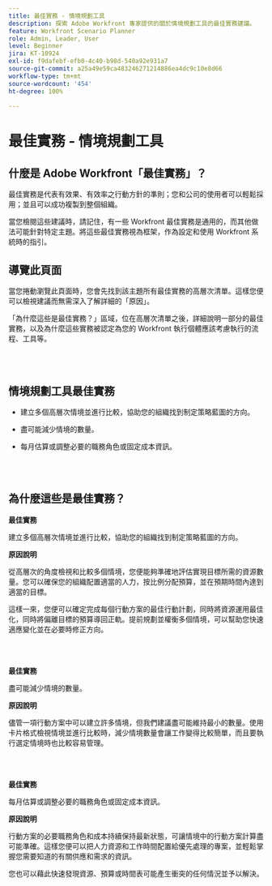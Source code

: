 ```yaml
---
title: 最佳實務 - 情境規劃工具
description: 探索 Adobe Workfront 專家提供的關於情境規劃工具的最佳實務建議。
feature: Workfront Scenario Planner
role: Admin, Leader, User
level: Beginner
jira: KT-10924
exl-id: f9dafebf-efb0-4c40-b98d-540a92e931a7
source-git-commit: a25a49e59ca483246271214886ea4dc9c10e8d66
workflow-type: tm+mt
source-wordcount: '454'
ht-degree: 100%

---
```


# 最佳實務 - 情境規劃工具

## 什麼是 Adobe Workfront「最佳實務」？

最佳實務是代表有效果、有效率之行動方針的準則；您和公司的使用者可以輕鬆採用；並且可以成功複製到整個組織。

當您檢閱這些建議時，請記住，有一些 Workfront 最佳實務是通用的，而其他做法可能針對特定主題。將這些最佳實務視為框架，作為設定和使用 Workfront 系統時的指引。

## 導覽此頁面

當您捲動瀏覽此頁面時，您會先找到該主題所有最佳實務的高層次清單。這樣您便可以檢視建議而無需深入了解詳細的「原因」。

「為什麼這些是最佳實務？」區域，位在高層次清單之後，詳細說明一部分的最佳實務，以及為什麼這些實務被認定為您的 Workfront 執行個體應該考慮執行的流程、工具等。

</br>
</br>

## 情境規劃工具最佳實務

* 建立多個高層次情境並進行比較，協助您的組織找到制定策略藍圖的方向。

* 盡可能減少情境的數量。

* 每月估算或調整必要的職務角色或固定成本資訊。

</br>
</br>

## 為什麼這些是最佳實務？

**最佳實務**

建立多個高層次情境並進行比較，協助您的組織找到制定策略藍圖的方向。



**原因說明**

從高層次的角度檢視和比較多個情境，您便能夠準確地評估實現目標所需的資源數量。您可以確保您的組織配置適當的人力，按比例分配預算，並在預期時間內達到適當的目標。



這樣一來，您便可以確定完成每個行動方案的最佳行動計劃，同時將資源運用最佳化，同時將偏離目標的預算導回正軌。提前規劃並權衡多個情境，可以幫助您快速適應變化並在必要時修正方向。

</br>
</br>

**最佳實務**

盡可能減少情境的數量。



**原因說明**

儘管一項行動方案中可以建立許多情境，但我們建議盡可能維持最小的數量。使用卡片格式檢視情境並進行比較時，減少情境數量會讓工作變得比較簡單，而且要執行選定情境時也比較容易管理。

</br>
</br>

**最佳實務**

每月估算或調整必要的職務角色或固定成本資訊。

**原因說明**

行動方案的必要職務角色和成本持續保持最新狀態，可讓情境中的行動方案計算盡可能準確。這樣您便可以把人力資源和工作時間配置給優先處理的專案，並輕鬆掌握您需要知道的有關供應和需求的資訊。



您也可以藉此快速發現資源、預算或時間表可能產生衝突的任何情況並予以解決。
